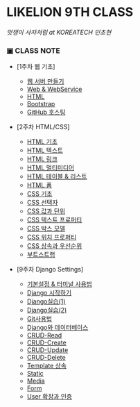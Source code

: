 # LIKELION 9TH CLASS

_멋쟁이 사자처럼 at KOREATECH 민초현_


### ▣ CLASS NOTE 
  * [1주차 웹 기초]
    * [웹 서버 만들기](https://github.com/angly97/LilkeLion-first-semester/blob/master/1%EC%A3%BC%EC%B0%A8_%EC%9B%B9%EA%B8%B0%EC%B4%88/%EC%9B%B9%EC%84%9C%EB%B2%84%EB%A5%BC%EB%A7%8C%EB%93%9C%EB%8A%94%EB%B0%A9%EB%B2%95.md)
    * [Web & WebService](https://github.com/angly97/LilkeLion-first-semester/blob/master/1%EC%A3%BC%EC%B0%A8_%EC%9B%B9%EA%B8%B0%EC%B4%88/Web%26WebService.md)
    * [HTML](https://github.com/angly97/LilkeLion-first-semester/blob/master/1%EC%A3%BC%EC%B0%A8_%EC%9B%B9%EA%B8%B0%EC%B4%88/HTML.md)
    * [Bootstrap](https://github.com/angly97/LilkeLion-first-semester/blob/master/1%EC%A3%BC%EC%B0%A8_%EC%9B%B9%EA%B8%B0%EC%B4%88/Bootstrap.md)
    * [GitHub 호스팅](https://github.com/angly97/LilkeLion-first-semester/blob/master/1%EC%A3%BC%EC%B0%A8_%EC%9B%B9%EA%B8%B0%EC%B4%88/GitHub.md)
   
  * [2주차 HTML/CSS]
    * [HTML 기초](https://github.com/angly97/LilkeLion-first-semester/blob/master/2%EC%A3%BC%EC%B0%A8_HTML%26CSS/HTML-%EA%B8%B0%EC%B4%88.md)
    * [HTML 텍스트](https://github.com/angly97/LilkeLion-first-semester/blob/master/2%EC%A3%BC%EC%B0%A8_HTML%26CSS/HTML-%ED%85%8D%EC%8A%A4%ED%8A%B8.md)
    * [HTML 링크](https://github.com/angly97/LilkeLion-first-semester/blob/master/2%EC%A3%BC%EC%B0%A8_HTML%26CSS/HTML-%EB%A7%81%ED%81%AC.md)
    * [HTML 멀티미디어](https://github.com/angly97/LilkeLion-first-semester/blob/master/2%EC%A3%BC%EC%B0%A8_HTML%26CSS/HTML-%EB%A9%80%ED%8B%B0%EB%AF%B8%EB%94%94%EC%96%B4.md)
    * [HTML 테이블 & 리스트](https://github.com/angly97/LilkeLion-first-semester/blob/master/2%EC%A3%BC%EC%B0%A8_HTML%26CSS/HTML-%ED%85%8C%EC%9D%B4%EB%B8%94%26%EB%A6%AC%EC%8A%A4%ED%8A%B8.md)
    * [HTML 폼](https://github.com/angly97/LilkeLion-first-semester/blob/master/2%EC%A3%BC%EC%B0%A8_HTML%26CSS/HTML-%ED%8F%BC.md)
    * [CSS 기초](https://github.com/angly97/LilkeLion-first-semester/blob/master/2%EC%A3%BC%EC%B0%A8_HTML%26CSS/CSS-%EA%B8%B0%EC%B4%88.md)  
    * [CSS 선택자](https://github.com/angly97/LilkeLion-first-semester/blob/master/2%EC%A3%BC%EC%B0%A8_HTML&CSS/CSS-%EC%84%A0%ED%83%9D%EC%9E%90.md)
    * [CSS 값과 단위](https://github.com/angly97/LilkeLion-first-semester/blob/master/2%EC%A3%BC%EC%B0%A8_HTML%26CSS/CSS-%EA%B0%92%EA%B3%BC%EB%8B%A8%EC%9C%84.md)
    * [CSS 텍스트 프로퍼티](https://github.com/angly97/LilkeLion-first-semester/blob/master/2%EC%A3%BC%EC%B0%A8_HTML%26CSS/CSS-%ED%85%8D%EC%8A%A4%ED%8A%B8%ED%94%84%EB%A1%9C%ED%8D%BC%ED%8B%B0.md)
    * [CSS 박스 모델](https://github.com/angly97/LilkeLion-first-semester/blob/master/2%EC%A3%BC%EC%B0%A8_HTML%26CSS/CSS-%EB%B0%95%EC%8A%A4%EB%AA%A8%EB%8D%B8.md)
    * [CSS 위치 프로퍼티](https://github.com/angly97/LilkeLion-first-semester/blob/master/2%EC%A3%BC%EC%B0%A8_HTML%26CSS/CSS-%EC%9C%84%EC%B9%98%ED%94%84%EB%A1%9C%ED%8D%BC%ED%8B%B0.md)
    * [CSS 상속과 우선순위](https://github.com/angly97/LilkeLion-first-semester/blob/master/2%EC%A3%BC%EC%B0%A8_HTML%26CSS/CSS-%EC%83%81%EC%86%8D%26%EC%9A%B0%EC%84%A0%EC%88%9C%EC%9C%84.md)
    * [부트스트랩](https://github.com/angly97/LilkeLion-first-semester/blob/master/2%EC%A3%BC%EC%B0%A8_HTML%26CSS/%EB%B6%80%ED%8A%B8%EC%8A%A4%ED%8A%B8%EB%9E%A9.md) 
      
  * [9주차 Django Settings]
    * [기본설정 & 터미널 사용법](https://github.com/angly97/LilkeLion-first-semester/blob/master/9%EC%A3%BC%EC%B0%A8_DjangoSettings/DjangoSettings-%EA%B8%B0%EB%B3%B8%EC%84%A4%EC%A0%95%26%ED%84%B0%EB%AF%B8%EB%84%90%EC%82%AC%EC%9A%A9%EB%B2%95.md)
    * [Django 시작하기](https://github.com/angly97/LilkeLion-first-semester/blob/master/9%EC%A3%BC%EC%B0%A8_DjangoSettings/DjangoSettings-Django%EC%8B%9C%EC%9E%91%ED%95%98%EA%B8%B0.md)   
    * [Django실습(1)](https://github.com/angly97/LilkeLion-first-semester/blob/master/9%EC%A3%BC%EC%B0%A8_DjangoSettings/Django-Django%EC%8B%A4%EC%8A%B5%5B1%5D.md)
    * [Django실습(2)](https://github.com/angly97/LilkeLion-first-semester/blob/master/9%EC%A3%BC%EC%B0%A8_DjangoSettings/Django-Django%EC%8B%A4%EC%8A%B5%5B2%5D.md)
    * [Git사용법](https://github.com/angly97/LilkeLion-first-semester/blob/master/9%EC%A3%BC%EC%B0%A8_DjangoSettings/Django-Git%EC%82%AC%EC%9A%A9%EB%B2%95.md)
    * [Django와 데이터베이스](https://github.com/angly97/LilkeLion-first-semester/blob/master/9%EC%A3%BC%EC%B0%A8_DjangoSettings/Django-Django%26%EB%8D%B0%EC%9D%B4%ED%84%B0%EB%B2%A0%EC%9D%B4%EC%8A%A4.md)
    * [CRUD-Read](https://github.com/angly97/LilkeLion-first-semester/blob/master/9%EC%A3%BC%EC%B0%A8_DjangoSettings/Django-CRUD-Read.md)
    * [CRUD-Create](https://github.com/angly97/LilkeLion-first-semester/blob/master/9%EC%A3%BC%EC%B0%A8_DjangoSettings/Django-CRUD-Create.md)
    * [CRUD-Update](https://github.com/angly97/LilkeLion-first-semester/blob/master/9%EC%A3%BC%EC%B0%A8_DjangoSettings/Django-CRUD-Update.md)
    * [CRUD-Delete](https://github.com/angly97/LilkeLion-first-semester/blob/master/9%EC%A3%BC%EC%B0%A8_DjangoSettings/Django-CRUD-Delete.md)
    * [Template 상속](https://github.com/angly97/LilkeLion-first-semester/blob/master/9%EC%A3%BC%EC%B0%A8_DjangoSettings/Django-Template%EC%83%81%EC%86%8D.md)
    * [Static](https://github.com/angly97/LilkeLion-first-semester/blob/master/9%EC%A3%BC%EC%B0%A8_DjangoSettings/Django-Static.md)
    * [Media](https://github.com/angly97/LilkeLion-first-semester/blob/master/9%EC%A3%BC%EC%B0%A8_DjangoSettings/Django-Media.md)
    * [Form](https://github.com/angly97/LilkeLion-first-semester/blob/master/9%EC%A3%BC%EC%B0%A8_DjangoSettings/Django-Form.md)
    * [User 확장과 인증](https://github.com/angly97/LilkeLion-first-semester/blob/master/9%EC%A3%BC%EC%B0%A8_DjangoSettings/Django-User%ED%99%95%EC%9E%A5%26%EC%9D%B8%EC%A6%9D.md)
    
   
